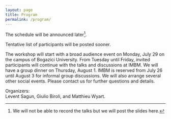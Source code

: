 ```yaml
---
layout: page
title: Program
permalink: /program/
---
```


The schedule will be announced later[^slides].

Tentative list of participants will be posted sooner.  

The workshop will start with a broad audience event on Monday, July 29 on the campus of Bogazici University. From Tuesday until Friday, invited participants will continue with the talks and discussions at IMBM. We will have a group dinner on Thursday, August 1. IMBM is reserved from July 26 until August 3 for informal group discussions. We will also arrange several other social events. Please contact us for further questions and details.    


Organizers:  
Levent Sagun, Giulio Biroli, and Matthieu Wyart.  

[^slides]: We will not be able to record the talks but we will post the slides here.
